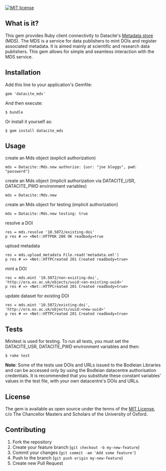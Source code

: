 [![MIT license](http://img.shields.io/badge/license-MIT-brightgreen.svg)](https://github.com/bodleian/datacite_mds/blob/master/LICENSE.txt)



## What is it?

This gem provides Ruby client connectivity to Datacite's [Metadata store](https://mds.datacite.org/) (MDS). The MDS is a service for data publishers to mint DOIs and register associated metadata. It is aimed mainly at scientific and research data publishers. This gem allows for simple and seamless interaction with the MDS service.



## Installation

Add this line to your application's Gemfile:

    gem 'datacite_mds'

And then execute:

    $ bundle

Or install it yourself as:

    $ gem install datacite_mds


## Usage

create an Mds object (explicit authorization)

    mds = Datacite::Mds.new authorize: {usr: "joe bloggs", pwd: "password"}

create an Mds object (implicit authorization via DATACITE_USR, DATACITE_PWD environment variables)

    mds = Datacite::Mds.new 

create an Mds object for testing (implicit authorization)

	mds = Datacite::Mds.new testing: true    

resolve a DOI

    res = mds.resolve '10.5072/existing-doi'
    p res # => <Net::HTTPOK 200 OK readbody=true

upload metadata

	res = mds.upload_metadata File.read('metadata.xml')
	p res # => <Net::HTTPCreated 201 Created readbody=true>


mint a DOI

	res = mds.mint '10.5072/non-existing-doi', 'http://ora.ox.ac.uk/objects/uuid:<an-existing-uuid>'
	p res # => <Net::HTTPCreated 201 Created readbody=true>	
	

update dataset for existing DOI

	res = mds.mint '10.5072/existing-doi', 'http://ora.ox.ac.uk/objects/uuid:<new-uuid>'	
	p res # => <Net::HTTPCreated 201 Created readbody=true>	

## Tests

Minitest is used for testing. To run all tests, you must set the DATACITE_USR, DATACITE_PWD environment variables and then: 

    $ rake test

**Note**: Some of the tests use DOIs and URLs issued to the Bodleian Libraries and can be accessed only by using the Bodleian datacentre authorisation credentials. It is recommended that you substitute these constant variables' values in the test file, with your own datacentre's DOIs and URLs.     


## License

The gem is available as open source under the terms of the [MIT License](https://en.wikipedia.org/wiki/MIT_License), c/o The Chancellor Masters and Scholars of the University of Oxford.

## Contributing

1. Fork the repository
2. Create your feature branch (`git checkout -b my-new-feature`)
3. Commit your changes (`git commit -am 'Add some feature'`)
4. Push to the branch (`git push origin my-new-feature`)
5. Create new Pull Request

